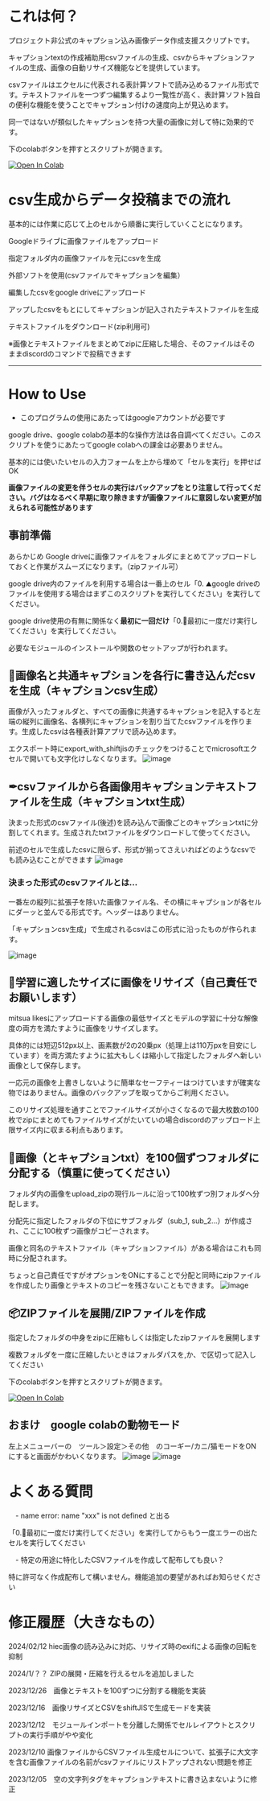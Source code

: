 # これは何？
プロジェクト非公式のキャプション込み画像データ作成支援スクリプトです。

キャプションtextの作成補助用csvファイルの生成、csvからキャプションファイルの生成、画像の自動リサイズ機能などを提供しています。

csvファイルはエクセルに代表される表計算ソフトで読み込めるファイル形式です。テキストファイルを一つずつ編集するより一覧性が高く、表計算ソフト独自の便利な機能を使うことでキャプション付けの速度向上が見込めます。

同一ではないが類似したキャプションを持つ大量の画像に対して特に効果的です。

下のcolabボタンを押すとスクリプトが開きます。

[![Open In Colab](https://colab.research.google.com/assets/colab-badge.svg)](https://colab.research.google.com/github/nagaokayama/captioning_scripts/blob/main/Text_cordinator.ipynb)



# csv生成からデータ投稿までの流れ
基本的には作業に応じて上のセルから順番に実行していくことになります。

Googleドライブに画像ファイルをアップロード

指定フォルダ内の画像ファイルを元にcsvを生成

外部ソフトを使用(csvファイルでキャプションを編集）

編集したcsvをgoogle driveにアップロード

アップしたcsvをもとにしてキャプションが記入されたテキストファイルを生成

テキストファイルをダウンロード(zip利用可)

※画像とテキストファイルをまとめてzipに圧縮した場合、そのファイルはそのままdiscordのコマンドで投稿できます

___

# How to Use

- このプログラムの使用にあたってはgoogleアカウントが必要です

google drive、google colabの基本的な操作方法は各自調べてください。このスクリプトを使うにあたってgoogle colabへの課金は必要ありません。

基本的には使いたいセルの入力フォームを上から埋めて「セルを実行」を押せばOK

**画像ファイルの変更を伴うセルの実行はバックアップをとり注意して行ってください。バグはなるべく早期に取り除きますが画像ファイルに意図しない変更が加えられる可能性があります**

## 事前準備

あらかじめ Google driveに画像ファイルをフォルダにまとめてアップロードしておくと作業がスムーズになります。（zipファイル可）

google drive内のファイルを利用する場合は一番上のセル「0. ⛰google driveのファイルを使用する場合はまずこのスクリプトを実行してください」を実行してください。

google drive使用の有無に関係なく**最初に一回だけ**「0.🎍最初に一度だけ実行してください」を実行してください。

必要なモジュールのインストールや関数のセットアップが行われます。

## 📖画像名と共通キャプションを各行に書き込んだcsvを生成（キャプションcsv生成）

画像が入ったフォルダと、すべての画像に共通するキャプションを記入すると左端の縦列に画像名、各横列にキャプションを割り当てたcsvファイルを作ります。生成したcsvは各種表計算アプリで読み込めます。

エクスポート時にexport_with_shiftjisのチェックをつけることでmicrosoftエクセルで開いても文字化けしなくなります。
![image](https://github.com/nagaokayama/captioning_scripts/assets/152504610/79e9251f-ba77-4f28-a103-da3d71b19dbf)


## ✒csvファイルから各画像用キャプションテキストファイルを生成（キャプションtxt生成）
決まった形式のcsvファイル(後述)を読み込んで画像ごとのキャプションtxtに分割してくれます。生成されたtxtファイルをダウンロードして使ってください。

前述のセルで生成したcsvに限らず、形式が揃ってさえいればどのようなcsvでも読み込むことができます
![image](https://github.com/nagaokayama/captioning_scripts/assets/152504610/b6b0a242-9711-4158-a692-f74ec835f001)


### 決まった形式のcsvファイルとは...
一番左の縦列に拡張子を除いた画像ファイル名、その横にキャプションが各セルにダーッと並んでる形式です。ヘッダーはありません。

「キャプションcsv生成」で生成されるcsvはこの形式に沿ったものが作られます。

![image](https://github.com/nagaokayama/captioning_scripts/assets/152504610/65bbc0a9-9909-4257-9deb-0a8af0ec31c4)


## 🎨学習に適したサイズに画像をリサイズ（自己責任でお願いします）
mitsua likesにアップロードする画像の最低サイズとモデルの学習に十分な解像度の両方を満たすように画像をリサイズします。

具体的には短辺512px以上、画素数が2の20乗px（処理上は110万pxを目安にしています）を両方満たすように拡大もしくは縮小して指定したフォルダへ新しい画像として保存します。

一応元の画像を上書きしないように簡単なセーフティーはつけていますが確実な物ではありません。画像のバックアップを取ってからご利用ください。

このリサイズ処理を通すことでファイルサイズが小さくなるので最大枚数の100枚でzipにまとめてもファイルサイズがたいていの場合discordのアップロード上限サイズ内に収まる利点もあります。

## 👾画像（とキャプションtxt）を100個ずつフォルダに分配する（慎重に使ってください）
フォルダ内の画像をupload_zipの現行ルールに沿って100枚ずつ別フォルダへ分配します。

分配先に指定したフォルダの下位にサブフォルダ（sub_1, sub_2...）が作成され、ここに100枚ずつ画像がコピーされます。

画像と同名のテキストファイル（キャプションファイル）がある場合はこれも同時に分配されます。

ちょっと自己責任ですがオプションをONにすることで分配と同時にzipファイルを作成したり画像とテキストのコピーを残さないこともできます。
![image](https://github.com/nagaokayama/captioning_scripts/assets/152504610/f6f34565-f04f-4bb3-beb2-cf9347b6a75e)


## 📦ZIPファイルを展開/ZIPファイルを作成
指定したフォルダの中身をzipに圧縮もしくは指定したzipファイルを展開します

複数フォルダを一度に圧縮したいときはフォルダパスを,か、で区切って記入してください


下のcolabボタンを押すとスクリプトが開きます。

[![Open In Colab](https://colab.research.google.com/assets/colab-badge.svg)](https://colab.research.google.com/github/nagaokayama/captioning_scripts/blob/main/Text_cordinator.ipynb)


## おまけ　google colabの動物モード
左上メニューバーの　ツール＞設定＞その他　のコーギー/カニ/猫モードをONにすると画面がかわいくなります。
![image](https://github.com/nagaokayama/captioning_scripts/assets/152504610/c9e85ed0-d061-4ed0-ba9d-46f31d8085a6)
![image](https://github.com/nagaokayama/captioning_scripts/assets/152504610/111834e9-06a9-4f14-89cf-f771a39c40ff)

# よくある質問

　- name error: name "xxx" is not defined と出る

「0.🎍最初に一度だけ実行してください」を実行してからもう一度エラーの出たセルを実行してください


　- 特定の用途に特化したCSVファイルを作成して配布しても良い？

特に許可なく作成配布して構いません。機能追加の要望があればお知らせください


 
# 修正履歴（大きなもの）
2024/02/12  hiec画像の読み込みに対応、リサイズ時のexifによる画像の回転を抑制

2024/1/？？ ZIPの展開・圧縮を行えるセルを追加しました

2023/12/26　画像とテキストを100ずつに分割する機能を実装

2023/12/16　画像リサイズとCSVをshiftJISで生成モードを実装

2023/12/12　モジュールインポートを分離した関係でセルレイアウトとスクリプトの実行手順がやや変化

2023/12/10  画像ファイルからCSVファイル生成セルについて、拡張子に大文字を含む画像ファイルの名前がcsvファイルにリストアップされない問題を修正

2023/12/05　空の文字列タグをキャプションテキストに書き込まないように修正
